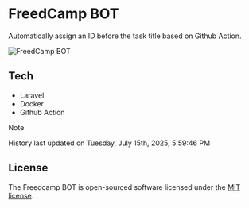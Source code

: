 # FreedCamp BOT

Automatically assign an ID before the task title based on Github Action.

![FreedCamp BOT](https://repository-images.githubusercontent.com/737932867/7d34798b-2680-471c-b089-a78a718d3d6a)

## Tech

- Laravel
- Docker
- Github Action

> [!NOTE]  
> History last updated on Tuesday, July 15th, 2025, 5:59:46 PM

## License

The Freedcamp BOT is open-sourced software licensed under the [MIT license](https://opensource.org/licenses/MIT).
